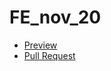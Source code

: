 # FE_nov_20
 - [Preview](https://vorfolomeevav.github.io/FE_nov_20/)
 - [Pull Request](https://github.com/vorfolomeevav/FE_nov_20/pull/1/files)
